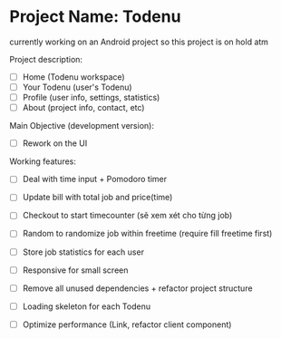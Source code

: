 # Project Name: Todenu

currently working on an Android project so this project is on hold atm

Project description:
- [ ] Home (Todenu workspace)
- [ ] Your Todenu (user's Todenu)
- [ ] Profile (user info, settings, statistics)
- [ ] About (project info, contact, etc)

Main Objective (development version):
- [ ] Rework on the UI 


Working features:  
- [ ] Deal with time input + Pomodoro timer
- [ ] Update bill with total job and price(time)  
- [ ] Checkout to start timecounter (sẽ xem xét cho từng job)  
- [ ] Random to randomize job within freetime (require fill freetime first)  
- [ ] Store job statistics for each user
- [ ] Responsive for small screen
- [ ] Remove all unused dependencies + refactor project structure
- [ ] Loading skeleton for each Todenu
- [ ] Optimize performance (Link, refactor client component)


